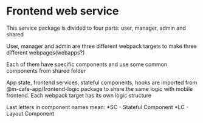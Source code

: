 # Frontend web service

This service package is divided to four parts: user, manager, admin and shared

User, manager and admin are three different webpack targets to make three different webpages(webapps?)

Each of them have specific components and use some common components from shared folder

App state, frontend services, stateful components, hooks are imported from @m-cafe-app/frontend-logic package to share the same logic with mobile frontend. Each webpack target has its own logic structure

Last letters in component names mean:
  *SC - Stateful Component
  *LC - Layout Component